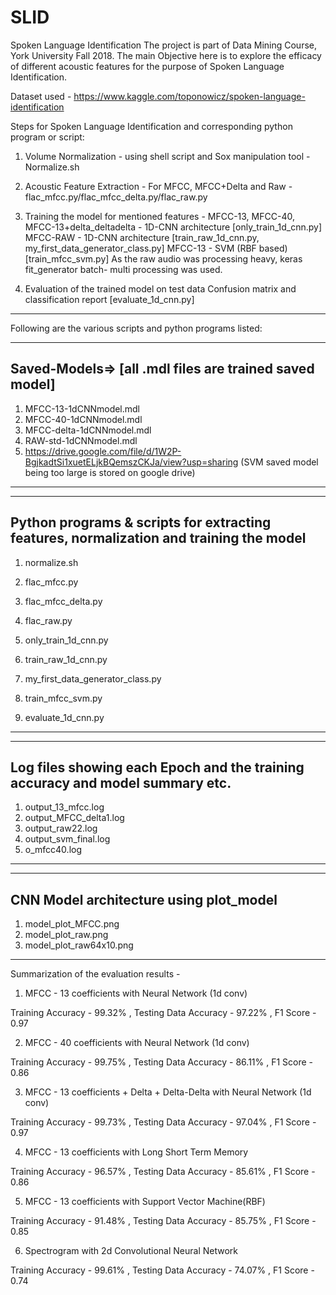 # SLID
Spoken Language Identification
The project is part of Data Mining Course, York University Fall 2018.
The main Objective here is to explore the efficacy of different acoustic features for the purpose of Spoken Language Identification.

Dataset used - https://www.kaggle.com/toponowicz/spoken-language-identification

Steps for Spoken Language Identification and corresponding python program or script:
1) Volume Normalization - using shell script and Sox manipulation tool - Normalize.sh
2) Acoustic Feature Extraction - For MFCC, MFCC+Delta and Raw - flac_mfcc.py/flac_mfcc_delta.py/flac_raw.py
3) Training the model for mentioned features -
MFCC-13, MFCC-40, MFCC-13+delta_deltadelta - 1D-CNN architecture [only_train_1d_cnn.py]
MFCC-RAW - 1D-CNN architecture [train_raw_1d_cnn.py, my_first_data_generator_class.py]
MFCC-13 - SVM (RBF based) [train_mfcc_svm.py]
As the raw audio was processing heavy, keras fit_generator batch- multi processing was used.

4) Evaluation of the trained model on test data
Confusion matrix and classification report [evaluate_1d_cnn.py]
------------------------------------------------------------------------
Following are the various scripts and python programs listed:

-------------------------------------------------------
Saved-Models=> [all .mdl files are trained saved model]
-------------------------------------------------------
1) MFCC-13-1dCNNmodel.mdl
2) MFCC-40-1dCNNmodel.mdl	
3) MFCC-delta-1dCNNmodel.mdl	
4) RAW-std-1dCNNmodel.mdl	
5) https://drive.google.com/file/d/1W2P-BgjkadtSi1xuetELjkBQemszCKJa/view?usp=sharing (SVM saved model being too large is stored on google drive)

----------------------------------------------------------


----------------------------------------------------------
Python programs & scripts for extracting features, normalization and training the model 
--------------------------------------------------------
1) normalize.sh	

2) flac_mfcc.py
3) flac_mfcc_delta.py	
4) flac_raw.py	

5) only_train_1d_cnn.py	
6) train_raw_1d_cnn.py
7) my_first_data_generator_class.py	
8) train_mfcc_svm.py	

9) evaluate_1d_cnn.py	
--------------------------------------------------------


--------------------------------------------------------
Log files showing each Epoch and the training accuracy and model summary etc.
--------------------------------------------------------
1) output_13_mfcc.log	
2) output_MFCC_delta1.log	
3) output_raw22.log	
4) output_svm_final.log	
5) o_mfcc40.log	
--------------------------------------------------------


--------------------------------------------------------
CNN Model architecture using plot_model
--------------------------------------------------------
1) model_plot_MFCC.png	
2) model_plot_raw.png	
3) model_plot_raw64x10.png	
--------------------------------------------------------

Summarization of the evaluation results - 


1) MFCC - 13 coefficients with Neural Network (1d conv)

Training Accuracy     - 99.32% , 
Testing Data Accuracy - 97.22% , 
F1 Score              - 0.97

2) MFCC - 40 coefficients with Neural Network (1d conv)

Training Accuracy     - 99.75% , 
Testing Data Accuracy - 86.11% , 
F1 Score              - 0.86

3) MFCC - 13 coefficients + Delta + Delta-Delta with Neural Network (1d conv)

Training Accuracy     - 99.73% , 
Testing Data Accuracy - 97.04% , 
F1 Score              - 0.97

4) MFCC - 13 coefficients with Long Short Term Memory 

Training Accuracy     - 96.57% , 
Testing Data Accuracy - 85.61% , 
F1 Score              - 0.86

5) MFCC - 13 coefficients with Support Vector Machine(RBF)

Training Accuracy     - 91.48% , 
Testing Data Accuracy - 85.75% , 
F1 Score              - 0.85

6) Spectrogram with 2d Convolutional Neural Network

Training Accuracy     - 99.61% , 
Testing Data Accuracy - 74.07% , 
F1 Score              - 0.74 
